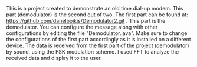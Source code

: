 This is a project created to demonstrate an old time dial-up modem.
This part (demodulator) is the second out of two. The first part can be found at: https://github.com/danelboikis/Demodulator2.git .
This part is the demodulator. You can configure the message along with other configurations by editing the file "Demodulator.java". Make sure to change the configurations of the first part accordingly as it is installed on a different device.
The data is received from the first part of the project (demodulator) by sound, using the FSK modulation scheme. I used FFT to analyze the received data and display it to the user. 
